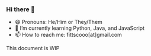 ### Hi there 👋

- 😄 Pronouns: He/Him or They/Them
- 🌱 I’m currently learning Python, Java, and JavaScript
- 📫 How to reach me: fittscooo[at]gmail.com

This document is WIP
